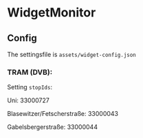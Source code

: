 # WidgetMonitor

## Config

The settingsfile is `assets/widget-config.json`

### TRAM (DVB):

Setting `stopIds`: 

Uni: 33000727

Blasewitzer/Fetscherstraße: 33000043

Gabelsbergerstraße: 33000044
